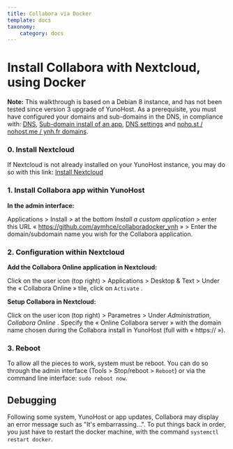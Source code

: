 ```yaml
---
title: Collabora via Docker
template: docs
taxonomy:
    category: docs
---
```


# Install Collabora with Nextcloud, using Docker

**Note:** This walkthrough is based on a Debian 8 instance, and has not been tested since version 3 upgrade of YunoHost. As a prerequisite, you must have configured your domains and sub-domains in the DNS, in compliance with: [DNS](/dns), [Sub-domain install of an app](/dns_subdomains), [DNS settings](/dns_config) and [noho.st / nohost.me / ynh.fr domains](/dns_nohost_me).

### 0. Install Nextcloud

If Nextcloud is not already installed on your YunoHost instance, you may do so with this link: [Install Nextcloud](https://install-app.yunohost.org/?app=nextcloud)

### 1. Install Collabora app within YunoHost

**In the admin interface:**

Applications > Install > at the bottom _Install a custom application_ > enter this URL « https://github.com/aymhce/collaboradocker_ynh  » > Enter the domain/subdomain name you wish for the Collabora application.

### 2. Configuration within Nextcloud

 **Add the Collabora Online application in Nextcloud:**

Click on the user icon (top right) >  Applications  >  Desktop & Text > Under the « Collabora Online » tile, click on  `Activate` .

**Setup Collabora in Nextcloud:**

Click on the user icon (top right) > Parametres > Under _Administration_, _Collabora Online_ .
Specify the  « Online Collabora server » with the domain name chosen during the Collabora install in YunoHost (full with « https:// »).

### 3. Reboot

To allow all the pieces to work, system must be reboot. You can do so through the admin interface (Tools > Stop/reboot > `Reboot`) or via the command line interface: `sudo reboot now`.

## Debugging

Following some system, YunoHost or app updates, Collabora may display an error message such as "It's embarrassing...". To put things back in order, you just have to restart the docker machine, with the command `systemctl restart docker`.
